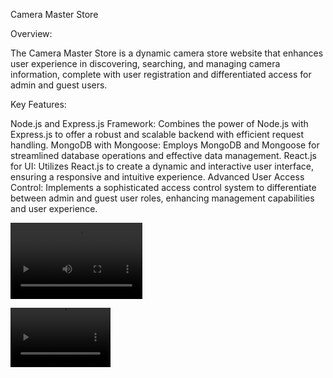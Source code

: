 Camera Master Store

Overview:

The Camera Master Store is a dynamic camera store website that enhances user experience in discovering, searching, and managing camera information, complete with user registration and differentiated access for admin and guest users.

Key Features:

Node.js and Express.js Framework: Combines the power of Node.js with Express.js to offer a robust and scalable backend with efficient request handling.
MongoDB with Mongoose: Employs MongoDB and Mongoose for streamlined database operations and effective data management.
React.js for UI: Utilizes React.js to create a dynamic and interactive user interface, ensuring a responsive and intuitive experience.
Advanced User Access Control: Implements a sophisticated access control system to differentiate between admin and guest user roles, enhancing management capabilities and user experience.



<video width="211" height="122" src="https://github.com/w0436300/CameraMaster/assets/144251747/fbd1fde0-fae4-48fe-a43c-0056987ada47"></video>


<video width="160" height="95" src="https://github.com/w0436300/CameraMaster/assets/144251747/ce8bd45e-8ddc-43ae-a644-810cf0ef3a64
"></video>



